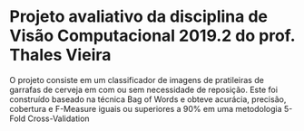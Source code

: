 # Projeto avaliativo da disciplina de Visão Computacional 2019.2 do prof. Thales Vieira
O projeto consiste em um classificador de imagens de pratileiras de garrafas de cerveja em com ou sem necessidade de reposição. Este foi construído baseado na técnica Bag of Words e obteve acurácia, precisão, cobertura e F-Measure iguais ou superiores a 90% em uma metodologia 5-Fold Cross-Validation
